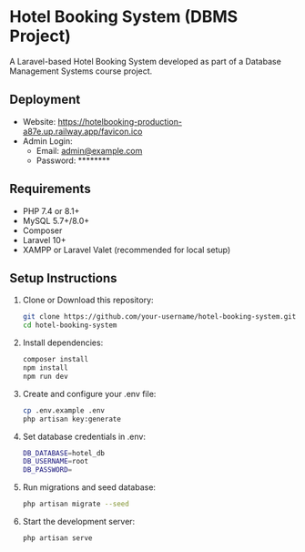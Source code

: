 # Hotel Booking System (DBMS Project)

A Laravel-based Hotel Booking System developed as part of a Database Management Systems course project.

##  Deployment
- Website: https://hotelbooking-production-a87e.up.railway.app/favicon.ico
- Admin Login:
  - Email: admin@example.com
  - Password: ********

##  Requirements
- PHP 7.4 or 8.1+
- MySQL 5.7+/8.0+
- Composer
- Laravel 10+
- XAMPP or Laravel Valet (recommended for local setup)

##  Setup Instructions

1. Clone or Download this repository:
   ```bash
   git clone https://github.com/your-username/hotel-booking-system.git
   cd hotel-booking-system
   
2. Install dependencies:
    ```bash
   composer install
   npm install
   npm run dev

4. Create and configure your .env file:
   ```bash 
   cp .env.example .env
   php artisan key:generate

6. Set database credentials in .env:
   ```bash
   DB_DATABASE=hotel_db
   DB_USERNAME=root
   DB_PASSWORD=

8. Run migrations and seed database:
   ```bash
   php artisan migrate --seed

9. Start the development server:
   ```bash
   php artisan serve
